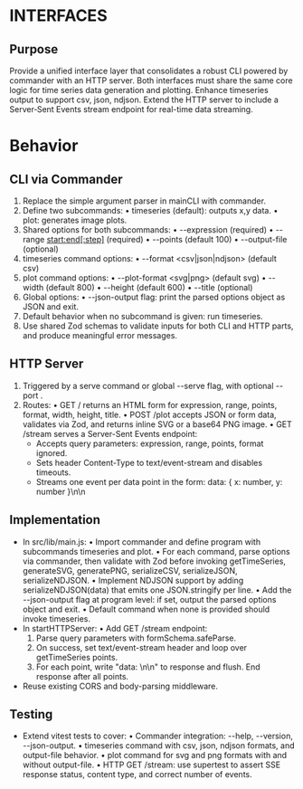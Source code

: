 # INTERFACES

## Purpose
Provide a unified interface layer that consolidates a robust CLI powered by commander with an HTTP server. Both interfaces must share the same core logic for time series data generation and plotting. Enhance timeseries output to support csv, json, ndjson. Extend the HTTP server to include a Server‐Sent Events stream endpoint for real-time data streaming.

# Behavior

## CLI via Commander

1. Replace the simple argument parser in mainCLI with commander.
2. Define two subcommands:
   • timeseries (default): outputs x,y data.
   • plot: generates image plots.
3. Shared options for both subcommands:
   • --expression <expr> (required)
   • --range <start:end[:step]> (required)
   • --points <number> (default 100)
   • --output-file <path> (optional)
4. timeseries command options:
   • --format <csv|json|ndjson> (default csv)
5. plot command options:
   • --plot-format <svg|png> (default svg)
   • --width <number> (default 800)
   • --height <number> (default 600)
   • --title <string> (optional)
6. Global options:
   • --json-output flag: print the parsed options object as JSON and exit.
7. Default behavior when no subcommand is given: run timeseries.
8. Use shared Zod schemas to validate inputs for both CLI and HTTP parts, and produce meaningful error messages.

## HTTP Server

1. Triggered by a serve command or global --serve flag, with optional --port <number>.
2. Routes:
   • GET / returns an HTML form for expression, range, points, format, width, height, title.
   • POST /plot accepts JSON or form data, validates via Zod, and returns inline SVG or a base64 PNG image.
   • GET /stream serves a Server-Sent Events endpoint:
     - Accepts query parameters: expression, range, points, format ignored.
     - Sets header Content-Type to text/event-stream and disables timeouts.
     - Streams one event per data point in the form:
       data: { x: number, y: number }\n\n
## Implementation

- In src/lib/main.js:
  • Import commander and define program with subcommands timeseries and plot.
  • For each command, parse options via commander, then validate with Zod before invoking getTimeSeries, generateSVG, generatePNG, serializeCSV, serializeJSON, serializeNDJSON.
  • Implement NDJSON support by adding serializeNDJSON(data) that emits one JSON.stringify per line.
  • Add the --json-output flag at program level: if set, output the parsed options object and exit.
  • Default command when none is provided should invoke timeseries.
- In startHTTPServer:
  • Add GET /stream endpoint:
    1. Parse query parameters with formSchema.safeParse.
    2. On success, set text/event-stream header and loop over getTimeSeries points.
    3. For each point, write "data: <JSON>\n\n" to response and flush. End response after all points.
- Reuse existing CORS and body-parsing middleware.

## Testing

- Extend vitest tests to cover:
  • Commander integration: --help, --version, --json-output.
  • timeseries command with csv, json, ndjson formats, and output-file behavior.
  • plot command for svg and png formats with and without output-file.
  • HTTP GET /stream: use supertest to assert SSE response status, content type, and correct number of events.
